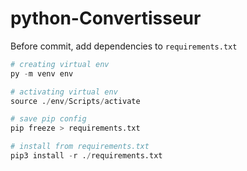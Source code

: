 # python-Convertisseur

Before commit, add dependencies to `requirements.txt`

```python
# creating virtual env
py -m venv env

# activating virtual env
source ./env/Scripts/activate

# save pip config
pip freeze > requirements.txt

# install from requirements.txt
pip3 install -r ./requirements.txt
```
